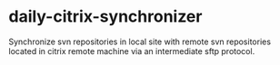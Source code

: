 # daily-citrix-synchronizer
Synchronize svn repositories in local site with remote svn repositories located in citrix remote machine via an intermediate sftp protocol.
